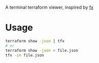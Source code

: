 A terminal terraform viewer, inspired by [fx](https://github.com/antonmedv/fx)

# Usage

```bash
terraform show -json | tfx
# or
terraform show -json > file.json
tfx -in file.json
```
